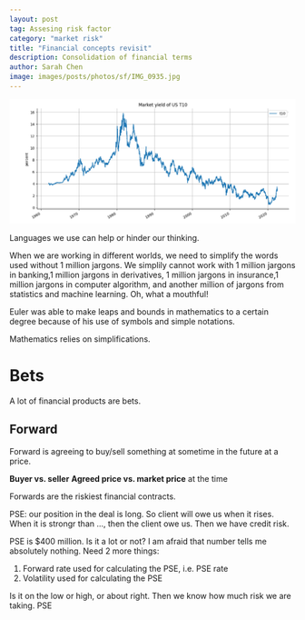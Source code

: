 ```yaml
---
layout: post
tag: Assesing risk factor
category: "market risk"
title: "Financial concepts revisit"
description: Consolidation of financial terms
author: Sarah Chen
image: images/posts/photos/sf/IMG_0935.jpg
---
```


![t10](../images/posts/t10.PNG)

Languages we use can help or hinder our thinking. 

When we are working in different worlds, we need to simplify the words used without 1 million jargons.  We simplily cannot work with 1 million jargons in banking,1 million jargons in derivatives, 1 million jargons in insurance,1 million jargons in computer algorithm, and another million of jargons from statistics and machine learning.  Oh, what a mouthful! 

Euler was able to make leaps and bounds in mathematics to a certain degree because of his use of symbols and simple notations.  

Mathematics relies on simplifications.  

# Bets
A lot of financial products are bets. 
## Forward
Forward is agreeing to buy/sell something at sometime in the future at a price.  

**Buyer vs. seller**
**Agreed price vs. market price** at the time

Forwards are the riskiest financial contracts. 


PSE: our position in the deal is long. So client will owe us when it rises.  When it is strongr than ..., then the client owe us.  Then we have credit risk. 

PSE is $400 million.  Is it a lot or not?  I am afraid that number tells me absolutely nothing.  Need 2 more things:
1. Forward rate used for calculating the PSE, i.e. PSE rate
2. Volatility used for calculating the PSE
   
Is it on the low or high, or about right.  Then we know how much risk we are taking. PSE

